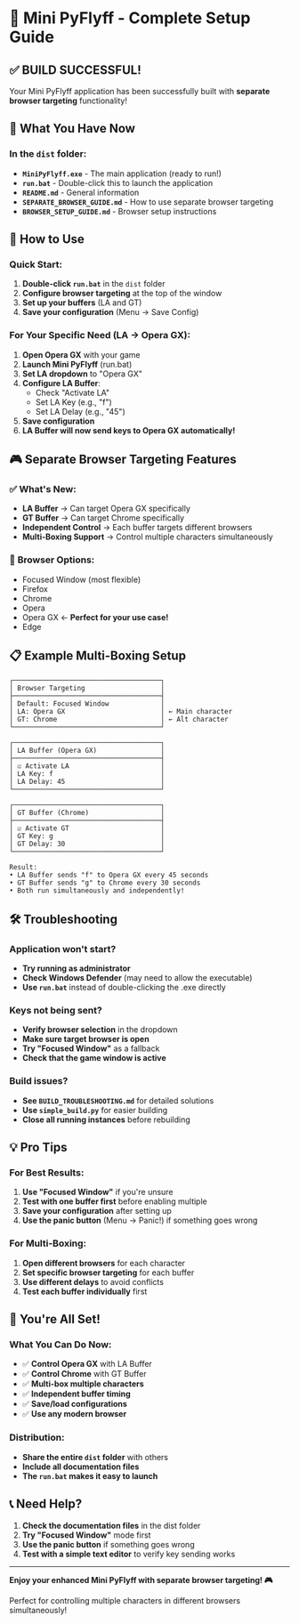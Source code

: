 # 🎯 Mini PyFlyff - Complete Setup Guide

## ✅ **BUILD SUCCESSFUL!**

Your Mini PyFlyff application has been successfully built with **separate browser targeting** functionality!

## 📁 **What You Have Now**

### In the `dist` folder:
- **`MiniPyFlyff.exe`** - The main application (ready to run!)
- **`run.bat`** - Double-click this to launch the application
- **`README.md`** - General information
- **`SEPARATE_BROWSER_GUIDE.md`** - How to use separate browser targeting
- **`BROWSER_SETUP_GUIDE.md`** - Browser setup instructions

## 🚀 **How to Use**

### Quick Start:
1. **Double-click `run.bat`** in the `dist` folder
2. **Configure browser targeting** at the top of the window
3. **Set up your buffers** (LA and GT)
4. **Save your configuration** (Menu → Save Config)

### For Your Specific Need (LA → Opera GX):
1. **Open Opera GX** with your game
2. **Launch Mini PyFlyff** (run.bat)
3. **Set LA dropdown** to "Opera GX"
4. **Configure LA Buffer**:
   - Check "Activate LA"
   - Set LA Key (e.g., "f")
   - Set LA Delay (e.g., "45")
5. **Save configuration**
6. **LA Buffer will now send keys to Opera GX automatically!**

## 🎮 **Separate Browser Targeting Features**

### ✅ **What's New:**
- **LA Buffer** → Can target Opera GX specifically
- **GT Buffer** → Can target Chrome specifically  
- **Independent Control** → Each buffer targets different browsers
- **Multi-Boxing Support** → Control multiple characters simultaneously

### 🎯 **Browser Options:**
- Focused Window (most flexible)
- Firefox
- Chrome
- Opera
- Opera GX ← **Perfect for your use case!**
- Edge

## 📋 **Example Multi-Boxing Setup**

```
┌─────────────────────────────────────┐
│ Browser Targeting                   │
├─────────────────────────────────────┤
│ Default: Focused Window             │
│ LA: Opera GX                        │ ← Main character
│ GT: Chrome                          │ ← Alt character
└─────────────────────────────────────┘

┌─────────────────────────────────────┐
│ LA Buffer (Opera GX)                │
├─────────────────────────────────────┤
│ ☑ Activate LA                       │
│ LA Key: f                           │
│ LA Delay: 45                        │
└─────────────────────────────────────┘

┌─────────────────────────────────────┐
│ GT Buffer (Chrome)                  │
├─────────────────────────────────────┤
│ ☑ Activate GT                       │
│ GT Key: g                           │
│ GT Delay: 30                        │
└─────────────────────────────────────┘

Result: 
• LA Buffer sends "f" to Opera GX every 45 seconds
• GT Buffer sends "g" to Chrome every 30 seconds
• Both run simultaneously and independently!
```

## 🛠️ **Troubleshooting**

### Application won't start?
- **Try running as administrator**
- **Check Windows Defender** (may need to allow the executable)
- **Use `run.bat`** instead of double-clicking the .exe directly

### Keys not being sent?
- **Verify browser selection** in the dropdown
- **Make sure target browser is open**
- **Try "Focused Window"** as a fallback
- **Check that the game window is active**

### Build issues?
- **See `BUILD_TROUBLESHOOTING.md`** for detailed solutions
- **Use `simple_build.py`** for easier building
- **Close all running instances** before rebuilding

## 💡 **Pro Tips**

### For Best Results:
1. **Use "Focused Window"** if you're unsure
2. **Test with one buffer first** before enabling multiple
3. **Save your configuration** after setting up
4. **Use the panic button** (Menu → Panic!) if something goes wrong

### For Multi-Boxing:
1. **Open different browsers** for each character
2. **Set specific browser targeting** for each buffer
3. **Use different delays** to avoid conflicts
4. **Test each buffer individually** first

## 🎉 **You're All Set!**

### What You Can Do Now:
- ✅ **Control Opera GX** with LA Buffer
- ✅ **Control Chrome** with GT Buffer  
- ✅ **Multi-box multiple characters**
- ✅ **Independent buffer timing**
- ✅ **Save/load configurations**
- ✅ **Use any modern browser**

### Distribution:
- **Share the entire `dist` folder** with others
- **Include all documentation files**
- **The `run.bat` makes it easy to launch**

## 📞 **Need Help?**

1. **Check the documentation files** in the dist folder
2. **Try "Focused Window"** mode first
3. **Use the panic button** if something goes wrong
4. **Test with a simple text editor** to verify key sending works

---

**Enjoy your enhanced Mini PyFlyff with separate browser targeting! 🎮**

Perfect for controlling multiple characters in different browsers simultaneously!
